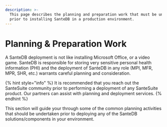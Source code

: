```yaml
---
description: >-
  This page describes the planning and preparation work that must be undertaken
  prior to installing SanteDB in a production environment.
---
```


# Planning & Preparation Work

A SanteDB deployment is not like installing Microsoft Office, or a video game. SanteDB is responsible for storing very sensitive personal health information \(PHI\) and the deployment of SanteDB in any role \(MPI, MFR, MPR, SHR, etc.\) warrants careful planning and consideration. 

{% hint style="info" %}
It is recommended that you reach out the SanteSuite community prior to performing a deployment of any SanteSuite product. Our partners can assist with planning and deployment services.
{% endhint %}

This section will guide your through some of the common planning activities that should be undertaken prior to deploying any of the SanteDB solutions/components in your environment. 



